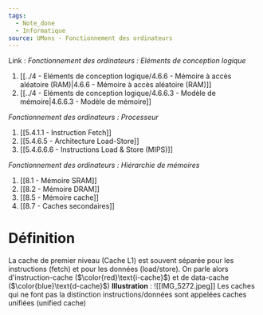 ```yaml
---
tags:
  - Note_done
  - Informatique
source: UMons - Fonctionnement des ordinateurs
---
```


Link :
_Fonctionnement des ordinateurs : Eléments de conception logique_
1. [[../4 - Eléments de conception logique/4.6.6 - Mémoire à accès aléatoire (RAM)|4.6.6 - Mémoire à accès aléatoire (RAM)]]
3. [[../4 - Eléments de conception logique/4.6.6.3 - Modèle de mémoire|4.6.6.3 - Modèle de mémoire]]

_Fonctionnement des ordinateurs : Processeur_
1. [[5.4.1.1 - Instruction Fetch]]
2. [[5.4.6.5 - Architecture Load-Store]]
3. [[5.4.6.6.6 - Instructions Load & Store (MIPS)]]

_Fonctionnement des ordinateurs : Hiérarchie de mémoires_
1. [[8.1 - Mémoire SRAM]]
2. [[8.2 - Mémoire DRAM]]
3. [[8.5 - Mémoire cache]]
4. [[8.7 - Caches secondaires]]

# Définition
La cache de premier niveau (Cache L1) est souvent séparée pour les instructions (fetch) et pour les données (load/store). On parle alors d'instruction-cache ($\color{red}\text{i-cache}$) et de data-cache ($\color{blue}\text{d-cache}$) 
**Illustration** : ![[IMG_5272.jpeg]]
Les caches qui ne font pas la distinction instructions/données sont appelées caches unifiées ($\text{unified cache}$)